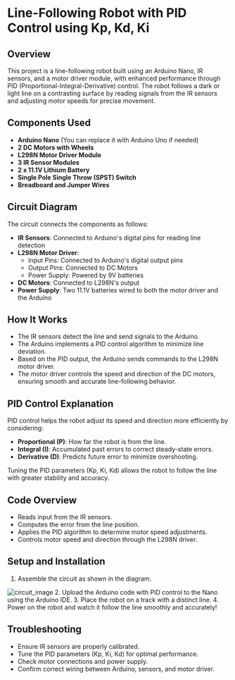 # Line-Following Robot with PID Control using Kp, Kd, Ki

## Overview
This project is a line-following robot built using an Arduino Nano, IR sensors, and a motor driver module, with enhanced performance through PID (Proportional-Integral-Derivative) control. The robot follows a dark or light line on a contrasting surface by reading signals from the IR sensors and adjusting motor speeds for precise movement.

## Components Used
- **Arduino Nano** (You can replace it with Arduino Uno if needed)
- **2 DC Motors with Wheels**
- **L298N Motor Driver Module**
- **3 IR Sensor Modules**
- **2 x 11.1V Lithium Battery**
- **Single Pole Single Throw (SPST) Switch**
- **Breadboard and Jumper Wires**

## Circuit Diagram
The circuit connects the components as follows:

- **IR Sensors**: Connected to Arduino's digital pins for reading line detection
- **L298N Motor Driver**:
  - Input Pins: Connected to Arduino's digital output pins
  - Output Pins: Connected to DC Motors
  - Power Supply: Powered by 9V batteries
- **DC Motors**: Connected to L298N's output
- **Power Supply**: Two 11.1V batteries wired to both the motor driver and the Arduino

## How It Works
- The IR sensors detect the line and send signals to the Arduino.
- The Arduino implements a PID control algorithm to minimize line deviation.
- Based on the PID output, the Arduino sends commands to the L298N motor driver.
- The motor driver controls the speed and direction of the DC motors, ensuring smooth and accurate line-following behavior.

## PID Control Explanation
PID control helps the robot adjust its speed and direction more efficiently by considering:
- **Proportional (P)**: How far the robot is from the line.
- **Integral (I)**: Accumulated past errors to correct steady-state errors.
- **Derivative (D)**: Predicts future error to minimize overshooting.

Tuning the PID parameters (Kp, Ki, Kd) allows the robot to follow the line with greater stability and accuracy.

## Code Overview
- Reads input from the IR sensors.
- Computes the error from the line position.
- Applies the PID algorithm to determine motor speed adjustments.
- Controls motor speed and direction through the L298N driver.

## Setup and Installation
1. Assemble the circuit as shown in the diagram.

![circuit_image](https://github.com/user-attachments/assets/4c5dcb79-98a3-4f0e-a9c0-03a800c1d9a9)
2. Upload the Arduino code with PID control to the Nano using the Arduino IDE.
3. Place the robot on a track with a distinct line.
4. Power on the robot and watch it follow the line smoothly and accurately!

## Troubleshooting
- Ensure IR sensors are properly calibrated.
- Tune the PID parameters (Kp, Ki, Kd) for optimal performance.
- Check motor connections and power supply.
- Confirm correct wiring between Arduino, sensors, and motor driver.

